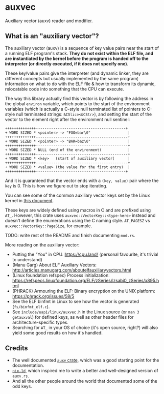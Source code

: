 # auxvec

Auxiliary vector (auxv) reader and modifier.

## What is an "auxiliary vector"?

The auxiliary vector (auxv) is a sequence of key value pairs near the start of a
running ELF program's stack. **They do not exist within the ELF file, and are
instantiated by the kernel before the program is handed off to the interpreter
(or directly executed, if it does not specify one)**.

These key/value pairs give the interpreter (and dynamic linker, they are
different concepts but usually implemented by the same program) information on
what to do with the ELF file & how to transform its dynamic, relocatable code
into something that the CPU can execute.

The way this library actually find this vector is by following the address in
the global `environ` variable, which points to the start of the environment
variables (which is actually a C-style null terminated list of pointers to
C-style null terminated strings: `&CSlice<&CStr>`), and setting the start of the
vector to the element right after the environment null sentinel:

```text
++++++++++++++-----------------------------------------+
+ WORD SIZED * <pointer> -> "FOO=bar\0"                 |
++++++++++++++------------------------------------------+
+ WORD SIZED * <pointer> -> "BAR=baz\0"                 |
++++++++++++++------------------------------------------+
+ WORD SIZED * NULL (end of the environment)            |
++++++++++++++------------------------------------------+
+ WORD SIZED * <key>   (start of auxiliary vector)      |
++++++++++++++------------------------------------------+
+ WORD SIZED * <value> (the value for the first entry)  |
++++++++++++++-----------------------------------------+
```

And it is guaranteed that the vector ends with a `(key, value)` pair where the
`key` is 0. This is how we figure out to stop iterating.

You can see some of the common auxiliary vector keys set by the Linux kernel in
[this document](https://refspecs.linuxfoundation.org/ELF/zSeries/lzsabi0_zSeries/x895.html).

These keys are widely defined using macros in C and are prefixed using `AT_`.
However, this crate uses `auxvec::VectorKey::<type-here>` instead and doesn't
define the enumerations using the C naming style. `AT_PAGESZ` vs
`auxvec::VectorKey::PageSize`, for example.

TODO: write rest of the README and finish documenting `mod.rs`.

More reading on the auxiliary vector:

- Putting the "You" in CPU: <https://cpu.land/> (personal favourite, it's
  trivial to understand)
- (Manu Garg) About ELF Auxiliary Vectors:
  <http://articles.manugarg.com/aboutelfauxiliaryvectors.html>
- (Linux foundation refspec) Process initialization:
  <https://refspecs.linuxfoundation.org/ELF/zSeries/lzsabi0_zSeries/x895.html>
- (PHRACK) Armouring the ELF: Binary encryption on the UNIX platform:
  <https://phrack.org/issues/58/5>
- See the ELF binfmt in Linux to see how the vector is generated
  (`fs/binfmt_elf.c`).
- See `include/uapi/linux/auxvec.h` in the Linux source (or `man 3 getauxval`)
  for defined keys, as well as other header files for architecture-specific
  types.
- Searching for `AT_` in your OS of choice (it's open source, right?) will also
  yield some good results on how it's handled.

## Credits

- The well documented [`auxv` crate](https://lib.rs/auxv), which was a good
  starting point for the documentation.
- [`nix-ld`](https://github.com/nix-community/nix-ld), which inspired me to
  write a better and well-designed version of `auxv.rs`.
- And all the other people around the world that documented some of the odd
  keys.
